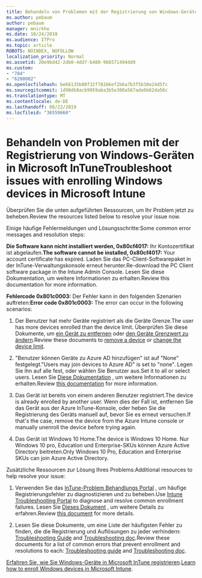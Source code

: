 ```yaml
---
title: Behandeln von Problemen mit der Registrierung von Windows-Geräten in Microsoft InTune
ms.author: pebaum
author: pebaum
manager: mnirkhe
ms.date: 10/24/2018
ms.audience: ITPro
ms.topic: article
ROBOTS: NOINDEX, NOFOLLOW
localization_priority: Normal
ms.assetid: 20e9bd42-2db0-4dd7-b480-966571494dd9
ms.custom:
- "784"
- "6200002"
ms.openlocfilehash: be66135b80f32f78266ef2b6a7b3f5b30e24d5fc
ms.sourcegitcommit: 1d98db8acb9959aba3b5e308a567ade6b62da56c
ms.translationtype: MT
ms.contentlocale: de-DE
ms.lasthandoff: 08/22/2019
ms.locfileid: "36559660"
---
```

# <a name="troubleshoot-issues-with-enrolling-windows-devices-in-microsoft-intune"></a><span data-ttu-id="94396-102">Behandeln von Problemen mit der Registrierung von Windows-Geräten in Microsoft InTune</span><span class="sxs-lookup"><span data-stu-id="94396-102">Troubleshoot issues with enrolling Windows devices in Microsoft Intune</span></span>

<span data-ttu-id="94396-103">Überprüfen Sie die unten aufgeführten Ressourcen, um Ihr Problem jetzt zu beheben.</span><span class="sxs-lookup"><span data-stu-id="94396-103">Review the resources listed below to resolve your issue now.</span></span>
  
<span data-ttu-id="94396-104">Einige häufige Fehlermeldungen und Lösungsschritte:</span><span class="sxs-lookup"><span data-stu-id="94396-104">Some common error messages and resolution steps:</span></span>
  
 <span data-ttu-id="94396-105">**Die Software kann nicht installiert werden, 0x80cf4017:** Ihr Kontozertifikat ist abgelaufen.</span><span class="sxs-lookup"><span data-stu-id="94396-105">**The software cannot be installed, 0x80cf4017:** Your account certificate has expired.</span></span> <span data-ttu-id="94396-106">Laden Sie das PC-Client-Softwarepaket in der InTune-Verwaltungskonsole erneut herunter.</span><span class="sxs-lookup"><span data-stu-id="94396-106">Re-download the PC Client software package in the Intune Admin Console.</span></span> <span data-ttu-id="94396-107">Lesen Sie diese Dokumentation, um weitere Informationen zu erhalten.</span><span class="sxs-lookup"><span data-stu-id="94396-107">Review this documentation for more information.</span></span>
  
 <span data-ttu-id="94396-108">**Fehlercode 0x801c0003:** Der Fehler kann in den folgenden Szenarien auftreten:</span><span class="sxs-lookup"><span data-stu-id="94396-108">**Error code 0x801c0003:** The error can occur in the following scenarios:</span></span>
  
1. <span data-ttu-id="94396-109">Der Benutzer hat mehr Geräte registriert als die Geräte Grenze.</span><span class="sxs-lookup"><span data-stu-id="94396-109">The user has more devices enrolled than the device limit.</span></span> <span data-ttu-id="94396-110">Überprüfen Sie diese Dokumente, um [ein Gerät zu entfernen](https://docs.microsoft.com/intune/devices-wipe) oder [den Geräte Grenzwert zu ändern](https://docs.microsoft.com/intune/enrollment-restrictions-set#set-device-limit-restrictions).</span><span class="sxs-lookup"><span data-stu-id="94396-110">Review these documents to [remove a device](https://docs.microsoft.com/intune/devices-wipe) or [change the device limit](https://docs.microsoft.com/intune/enrollment-restrictions-set#set-device-limit-restrictions).</span></span>

2. <span data-ttu-id="94396-111">"Benutzer können Geräte zu Azure AD hinzufügen" ist auf "None" festgelegt.</span><span class="sxs-lookup"><span data-stu-id="94396-111">"Users may join devices to Azure AD" is set to "none".</span></span> <span data-ttu-id="94396-112">Legen Sie ihn auf alle fest, oder wählen Sie Benutzer aus.</span><span class="sxs-lookup"><span data-stu-id="94396-112">Set it to all or select users.</span></span> <span data-ttu-id="94396-113">Lesen Sie [Diese Dokumentation](https://docs.microsoft.com/azure/active-directory/device-management-azure-portal#configure-device-settings) , um weitere Informationen zu erhalten.</span><span class="sxs-lookup"><span data-stu-id="94396-113">Review [this documentation](https://docs.microsoft.com/azure/active-directory/device-management-azure-portal#configure-device-settings) for more information.</span></span>

3. <span data-ttu-id="94396-114">Das Gerät ist bereits von einem anderen Benutzer registriert.</span><span class="sxs-lookup"><span data-stu-id="94396-114">The device is already enrolled by another user.</span></span> <span data-ttu-id="94396-115">Wenn dies der Fall ist, entfernen Sie das Gerät aus der Azure InTune-Konsole, oder heben Sie die Registrierung des Geräts manuell auf, bevor Sie es erneut versuchen.</span><span class="sxs-lookup"><span data-stu-id="94396-115">If that's the case, remove the device from the Azure Intune console or manually unenroll the device before trying again.</span></span>

4. <span data-ttu-id="94396-116">Das Gerät ist Windows 10 Home.</span><span class="sxs-lookup"><span data-stu-id="94396-116">The device is Windows 10 Home.</span></span> <span data-ttu-id="94396-117">Nur Windows 10 pro, Education und Enterprise-SKUs können Azure Active Directory beitreten.</span><span class="sxs-lookup"><span data-stu-id="94396-117">Only Windows 10 Pro, Education and Enterprise SKUs can join Azure Active Directory.</span></span>

<span data-ttu-id="94396-118">Zusätzliche Ressourcen zur Lösung Ihres Problems:</span><span class="sxs-lookup"><span data-stu-id="94396-118">Additional resources to help resolve your issue:</span></span>
  
1. <span data-ttu-id="94396-119">Verwenden Sie das [InTune-Problem Behandlungs Portal](https://devicemanagement.microsoft.com/#blade/Microsoft_Intune_DeviceSettings/TroubleshootBlade) , um häufige Registrierungsfehler zu diagnostizieren und zu beheben.</span><span class="sxs-lookup"><span data-stu-id="94396-119">Use [Intune Troubleshooting Portal](https://devicemanagement.microsoft.com/#blade/Microsoft_Intune_DeviceSettings/TroubleshootBlade) to diagnose and resolve common enrollment failures.</span></span> <span data-ttu-id="94396-120">Lesen Sie [Dieses Dokument](https://docs.microsoft.com/intune/help-desk-operators) , um weitere Details zu erfahren.</span><span class="sxs-lookup"><span data-stu-id="94396-120">Review [this document](https://docs.microsoft.com/intune/help-desk-operators) for more details.</span></span>

2. <span data-ttu-id="94396-121">Lesen Sie diese Dokumente, um eine Liste der häufigsten Fehler zu finden, die die Registrierung und Auflösungen zu jeder verhindern: [Troubleshooting Guide](https://support.microsoft.com/help/4089533/troubleshooting-windows-device-enrollment-problems-in-microsoft-intune) and [Troubleshooting doc](https://docs.microsoft.com/intune-classic/troubleshoot/troubleshoot-device-enrollment-in-intune).</span><span class="sxs-lookup"><span data-stu-id="94396-121">Review these documents for a list of common errors that prevent enrollment and resolutions to each: [Troubleshooting guide](https://support.microsoft.com/help/4089533/troubleshooting-windows-device-enrollment-problems-in-microsoft-intune) and [Troubleshooting doc](https://docs.microsoft.com/intune-classic/troubleshoot/troubleshoot-device-enrollment-in-intune).</span></span>

<span data-ttu-id="94396-122">[Erfahren Sie, wie Sie Windows-Geräte in Microsoft InTune registrieren](https://docs.microsoft.com/intune/windows-enroll).</span><span class="sxs-lookup"><span data-stu-id="94396-122">[Learn how to enroll Windows devices in Microsoft Intune](https://docs.microsoft.com/intune/windows-enroll).</span></span>

